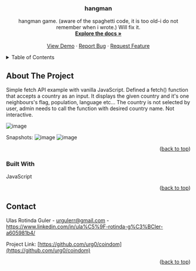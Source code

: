 
<a name="readme-top"></a>
<br />
<div align="center">
    <a href="https://github.com/urg0/hangman">



  </a>

<h3 align="center">hangman</h3>

  <p align="center">
hangman game. (aware of the spaghetti code, it is too old-i do not remember when i wrote.) Will fix it.
    <br />
    <a href="https://github.com/urg0/hangman"><strong>Explore the docs »</strong></a>
    <br />
    <br />
    <a href="https://github.com/urg0/hangman">View Demo</a>
    ·
    <a href="https://github.com/urg0/hangman/issues">Report Bug</a>
    ·
    <a href="https://github.com/urg0/hangman">Request Feature</a>
  </p>
</div>




<details>
  <summary>Table of Contents</summary>
  <ol>
    <li>
      <a href="#about-the-project">About The Project</a>
      <ul>
        <li><a href="#built-with">Built With</a></li>
      </ul>
    </li>
    <li>
      <a href="#getting-started">Getting Started</a>
      <ul>
        <li><a href="#prerequisites">Prerequisites</a></li>
        <li><a href="#installation">Installation</a></li>
      </ul>
    </li>
    <li><a href="#usage">Usage</a></li>
    <li><a href="#roadmap">Roadmap</a></li>
    <li><a href="#contributing">Contributing</a></li>
    <li><a href="#license">License</a></li>
    <li><a href="#contact">Contact</a></li>
    <li><a href="#acknowledgments">Acknowledgments</a></li>
  </ol>
</details>



<!-- ABOUT THE PROJECT -->
## About The Project

Simple fetch API example with vanilla JavaScript. Defined a fetch() function that accepts a country as an input. It displays the given country and it's one neighbours's flag, population, language etc...
The country is not selected by user, admin needs to call the function with desired country name. Not interactive.

![image](https://github.com/urg0/hangman/assets/81859377/fa65226f-93b2-4868-8632-319b38641c5e)



Snapshots:
![image](https://github.com/urg0/hangman/assets/81859377/69e56217-735b-4a7d-9ad3-e402cb2f20e9)
![image](https://github.com/urg0/hangman/assets/81859377/b99e8ff3-bc75-4c2c-9dd3-cecad2fb40a8)



<p align="right">(<a href="#readme-top">back to top</a>)</p>



### Built With


JavaScript

<p align="right">(<a href="#readme-top">back to top</a>)</p>

## Contact

Ulas Rotinda Guler  - urgulerr@gmail.com - https://www.linkedin.com/in/ula%C5%9F-rotinda-g%C3%BCler-a605981b4/

Project Link: [https://github.com/urg0/coindom](https://github.com/urg0/coindom)

<p align="right">(<a href="#readme-top">back to top</a>)</p>


[React.js]: https://img.shields.io/badge/React-20232A?style=for-the-badge&logo=react&logoColor=61DAFB
[React-url]: https://reactjs.org/
